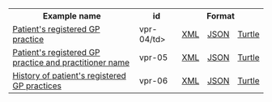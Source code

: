 <table class="list" width="100%">            
   <tr>
     <th>Example name</th>
     <th>id</th>
     <th colspan="3">Format</th>
   </tr>
   <tr>
      <td><a href="Bundle-vpr-04.html">Patient's registered GP practice</a></td>
      <td>vpr-04/td>
      <td><a href="Bundle-vpr-04.xml.html">XML</a></td>
      <td><a href="Bundle-vpr-04.json.html">JSON</a></td>
      <td><a href="Bundle-vpr-04.ttl.html">Turtle</a></td>
   </tr>
   <tr>
      <td><a href="Bundle-vpr-05.html">Patient's registered GP practice and practitioner name</a></td>
      <td>vpr-05</td>
      <td><a href="Bundle-vpr-05.xml.html">XML</a></td>
      <td><a href="Bundle-vpr-05.json.html">JSON</a></td>
      <td><a href="Bundle-vpr-05.ttl.html">Turtle</a></td>
   </tr>
   <tr>
      <td><a href="Bundle-vpr-06.html">History of patient's registered GP practices</a></td>
      <td>vpr-06</td>
      <td><a href="Bundle-vpr-06.xml.html">XML</a></td>
      <td><a href="Bundle-vpr-06.json.html">JSON</a></td>
      <td><a href="Bundle-vpr-06.ttl.html">Turtle</a></td>
   </tr>
</table>